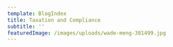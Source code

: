 ```yaml
---
template: BlogIndex
title: Taxation and Compliance
subtitle: ''
featuredImage: /images/uploads/wade-meng-381499.jpg
---
```

